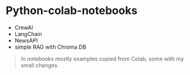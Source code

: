 # Python-colab-notebooks

- CrewAI
- LangChain
- NewsAPI
- simple RAG with Chroma DB

> In _notebooks_ mostly examples copied from Colab, some with my small changes.

